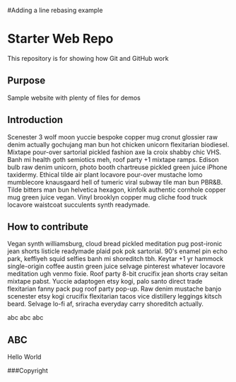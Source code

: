 #Adding a line rebasing example

# Starter Web Repo

This repository is for showing how Git and GitHub work

## Purpose

Sample website with plenty of files for demos

## Introduction

Scenester 3 wolf moon yuccie bespoke copper mug cronut glossier raw denim actually gochujang man bun hot chicken unicorn flexitarian biodiesel. Mixtape pour-over sartorial pickled fashion axe la croix shabby chic VHS. Banh mi health goth semiotics meh, roof party +1 mixtape ramps. Edison bulb raw denim unicorn, photo booth chartreuse pickled green juice iPhone taxidermy. Ethical tilde air plant locavore pour-over mustache lomo mumblecore knausgaard hell of tumeric viral subway tile man bun PBR&B. Tilde bitters man bun helvetica hexagon, kinfolk authentic cornhole copper mug green juice vegan. Vinyl brooklyn copper mug cliche food truck locavore waistcoat succulents synth readymade.

## How to contribute 

Vegan synth williamsburg, cloud bread pickled meditation pug post-ironic jean shorts listicle readymade plaid pok pok sartorial. 90's enamel pin echo park, keffiyeh squid selfies banh mi shoreditch tbh. Keytar +1 yr hammock single-origin coffee austin green juice selvage pinterest whatever locavore meditation ugh venmo fixie. Roof party 8-bit crucifix jean shorts cray seitan mixtape pabst. Yuccie adaptogen etsy kogi, palo santo direct trade flexitarian fanny pack pug roof party pop-up. Raw denim mustache banjo scenester etsy kogi crucifix flexitarian tacos vice distillery leggings kitsch beard. Selvage lo-fi af, sriracha everyday carry shoreditch actually.

abc abc abc

## ABC

Hello World

###Copyright 